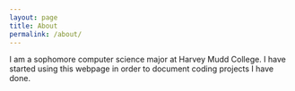 ```yaml
---
layout: page
title: About
permalink: /about/
---
```


I am a sophomore computer science major at Harvey Mudd College. I have started using this webpage in order to document coding projects I have done.
